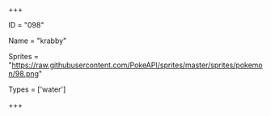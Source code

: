 




+++

ID = "098"

Name = "krabby"

Sprites = "https://raw.githubusercontent.com/PokeAPI/sprites/master/sprites/pokemon/98.png"

Types = ['water']

+++

